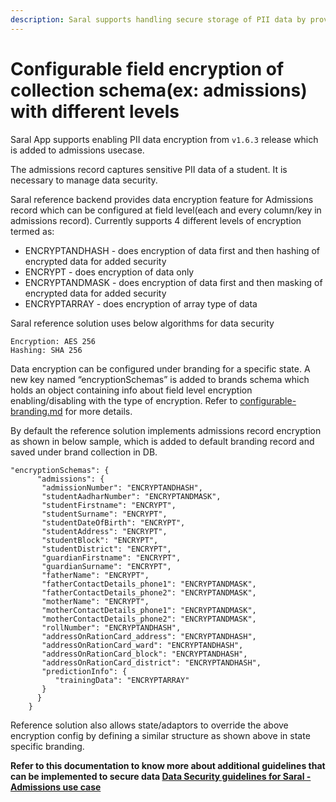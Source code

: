 ```yaml
---
description: Saral supports handling secure storage of PII data by providing configurable field encryption of PII schema with different data security levels like encryption, encryption+masking, encryption+hashing.
---
```


# Configurable field encryption of collection schema(ex: admissions) with different levels

Saral App supports enabling PII data encryption from `v1.6.3` release which is added to admissions usecase.

The admissions record captures sensitive PII data of a student. It is necessary to manage data security.

Saral reference backend provides data encryption feature for Admissions record which can be configured at field level(each and every column/key in admissions record). 
Currently supports 4 different levels of encryption termed as:
* ENCRYPTANDHASH - does encryption of data first and then hashing of encrypted data for added security
* ENCRYPT - does encryption of data only
* ENCRYPTANDMASK - does encryption of data first and then masking of encrypted data for added security
* ENCRYPTARRAY - does encryption of array type of data

Saral reference solution uses below algorithms for data security
```
Encryption: AES 256
Hashing: SHA 256
```

Data encryption can be configured under branding for a specific state. A new key named “encryptionSchemas” is added to brands schema which holds an object containing info about field level encryption enabling/disabling with the type of encryption. Refer to [configurable-branding.md](./configurable-branding.md) for more details.

By default the reference solution implements admissions record encryption as shown in below sample, which is added to default branding record and saved under brand collection in DB.

```
"encryptionSchemas": {
      "admissions": {
       "admissionNumber": "ENCRYPTANDHASH",
       "studentAadharNumber": "ENCRYPTANDMASK",
       "studentFirstname": "ENCRYPT",
       "studentSurname": "ENCRYPT",
       "studentDateOfBirth": "ENCRYPT",
       "studentAddress": "ENCRYPT",
       "studentBlock": "ENCRYPT",
       "studentDistrict": "ENCRYPT",
       "guardianFirstname": "ENCRYPT",
       "guardianSurname": "ENCRYPT",
       "fatherName": "ENCRYPT",
       "fatherContactDetails_phone1": "ENCRYPTANDMASK",
       "fatherContactDetails_phone2": "ENCRYPTANDMASK",
       "motherName": "ENCRYPT",
       "motherContactDetails_phone1": "ENCRYPTANDMASK",
       "motherContactDetails_phone2": "ENCRYPTANDMASK",
       "rollNumber": "ENCRYPTANDHASH",
       "addressOnRationCard_address": "ENCRYPTANDHASH",
       "addressOnRationCard_ward": "ENCRYPTANDHASH",
       "addressOnRationCard_block": "ENCRYPTANDHASH",
       "addressOnRationCard_district": "ENCRYPTANDHASH",
       "predictionInfo": {
          "trainingData": "ENCRYPTARRAY"
       }
      }
    }
```
Reference solution also allows state/adaptors to override the above encryption config by defining a similar structure as shown above in state specific branding.

**Refer to this documentation to know more about additional guidelines that can be implemented to secure data [Data Security guidelines for Saral - Admissions use case](https://docs.google.com/document/d/1tH5B3bZF57YoVUDJhVb_ra7Xti7I_DENof0KClZJlRM/edit?usp=sharing)**
